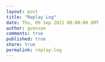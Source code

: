 ```yaml
---
layout: post
title: "Replay Log"
date: Thu, 09 Sep 2021 00:00:00 GMT
author: gvensan
comments: true
published: true
share: true
permalink: replay-log
---
```


